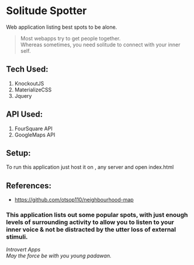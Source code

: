 # Solitude Spotter

Web application listing best spots to be alone.

> Most webapps try to get people together. <br>
> Whereas sometimes, you need solitude to connect with your inner self.

## Tech Used:

1.  KnockoutJS
2.  MaterializeCSS
3.  Jquery

## API Used:

1.  FourSquare API
2.  GoogleMaps API

## Setup:

To run this application just host it on , any server and open index.html

## References:

* https://github.com/otsop110/neighbourhood-map

### This application lists out some popular spots, with just enough levels of surrounding activity to allow you to listen to your inner voice & not be distracted by the utter loss of external stimuli.

_Introvert Apps_ <br>
_May the force be with you young padawan._
